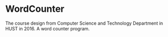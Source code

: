 # WordCounter
The course design from Computer Science and Technology Department in HUST in 2016. A word counter program.

